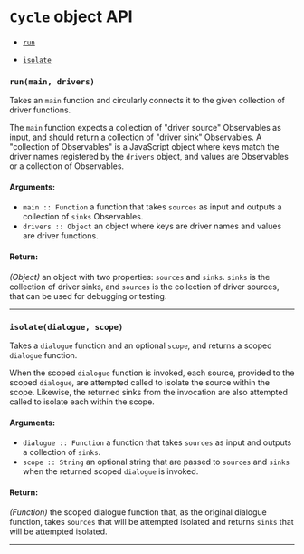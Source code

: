 
# `Cycle` object API

- [`run`](#run)

- [`isolate`](#isolate)

### <a id="run"></a> `run(main, drivers)`

Takes an `main` function and circularly connects it to the given collection
of driver functions.

The `main` function expects a collection of "driver source" Observables
as input, and should return a collection of "driver sink" Observables.
A "collection of Observables" is a JavaScript object where
keys match the driver names registered by the `drivers` object, and values
are Observables or a collection of Observables.

#### Arguments:

- `main :: Function` a function that takes `sources` as input and outputs a collection of `sinks` Observables.
- `drivers :: Object` an object where keys are driver names and values are driver functions.

#### Return:

*(Object)* an object with two properties: `sources` and `sinks`. `sinks` is the collection of driver sinks, and `sources` is the collection
of driver sources, that can be used for debugging or testing.

- - -

### <a id="isolate"></a> `isolate(dialogue, scope)`

Takes a `dialogue` function and an optional `scope`, and returns a scoped
`dialogue` function.

When the scoped `dialogue` function is invoked, each source, provided
to the scoped `dialogue`, are attempted called to isolate the source within
the scope. Likewise, the returned sinks from the invocation are also
attempted called to isolate each within the scope.

#### Arguments:

- `dialogue :: Function` a function that takes `sources` as input and outputs a collection of `sinks`.
- `scope :: String` an optional string that are passed to `sources` and `sinks` when the returned scoped `dialogue` is invoked.

#### Return:

*(Function)* the scoped dialogue function that, as the original dialogue function, takes `sources` that will be attempted isolated
and returns `sinks` that will be attempted isolated.

- - -

